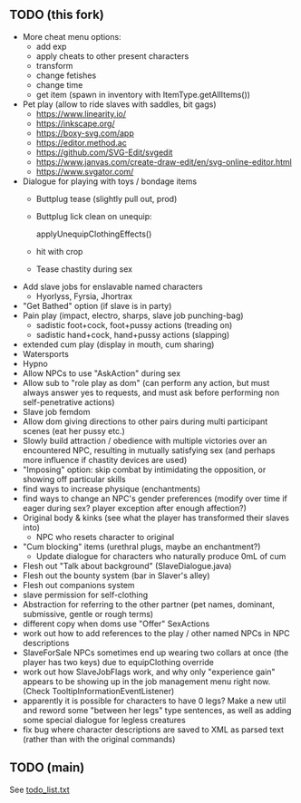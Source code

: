 ## TODO (this fork)

* More cheat menu options:
  * add exp
  * apply cheats to other present characters
  * transform
  * change fetishes
  * change time
  * get item (spawn in inventory with ItemType.getAllItems())
* Pet play (allow to ride slaves with saddles, bit gags)
  * https://www.linearity.io/
  * https://inkscape.org/
  * https://boxy-svg.com/app
  * https://editor.method.ac
  * https://github.com/SVG-Edit/svgedit
  * https://www.janvas.com/create-draw-edit/en/svg-online-editor.html
  * https://www.svgator.com/
* Dialogue for playing with toys / bondage items
  * Buttplug tease (slightly pull out, prod)
  * Buttplug lick clean on unequip:

    applyUnequipClothingEffects()
  * hit with crop
  * Tease chastity during sex
* Add slave jobs for enslavable named characters
  * Hyorlyss, Fyrsia, Jhortrax
* "Get Bathed" option (if slave is in party)
* Pain play (impact, electro, sharps, slave job punching-bag)
  * sadistic foot+cock, foot+pussy actions (treading on)
  * sadistic hand+cock, hand+pussy actions (slapping)
* extended cum play (display in mouth, cum sharing)
* Watersports
* Hypno
* Allow NPCs to use "AskAction" during sex
* Allow sub to "role play as dom" (can perform any action, but must always answer yes to requests, and must ask before performing non self-penetrative actions)
* Slave job femdom
* Allow dom giving directions to other pairs during multi participant scenes (eat her pussy etc.)
* Slowly build attraction / obedience with multiple victories over an encountered NPC, resulting in mutually satisfying sex (and perhaps more influence if chastity devices are used)
* "Imposing" option: skip combat by intimidating the opposition, or showing off particular skills
* find ways to increase physique (enchantments)
* find ways to change an NPC's gender preferences (modify over time if eager during sex? player exception after enough affection?)
* Original body & kinks (see what the player has transformed their slaves into)
  * NPC who resets character to original
* "Cum blocking" items (urethral plugs, maybe an enchantment?)
  * Update dialogue for characters who naturally produce 0mL of cum
* Flesh out "Talk about background" (SlaveDialogue.java)
* Flesh out the bounty system (bar in Slaver's alley)
* Flesh out companions system
* slave permission for self-clothing
* Abstraction for referring to the other partner (pet names, dominant, submissive, gentle or rough terms)
* different copy when doms use "Offer" SexActions
* work out how to add references to the play / other named NPCs in NPC descriptions
* SlaveForSale NPCs sometimes end up wearing two collars at once (the player has two keys) due to equipClothing override
* work out how SlaveJobFlags work, and why only "experience gain" appears to be showing up in the job management menu right now. (Check TooltipInformationEventListener)
* apparently it is possible for characters to have 0 legs? Make a new util and reword some "between her legs" type sentences, as well as adding some special dialogue for legless creatures
* fix bug where character descriptions are saved to XML as parsed text (rather than with the original commands)

## TODO (main)

See [todo_list.txt](src/com/lilithsthrone/res/doc/todo_list.txt)